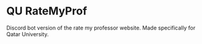 # QU RateMyProf

Discord bot version of the rate my professor website. Made specifically for Qatar University.
 
